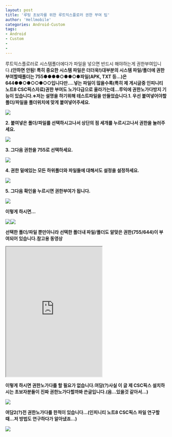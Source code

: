 ```yaml
---
layout: post
title: '루팅 초보자를 위한 루트익스플로러 권한 부여 팁'
author: 'Hellmobile'
categories: Android-Custom
tags:
- Android
- Custom
-
-
---
```



<script> location.href='https://cafe.naver.com/develoid/765086' ; </script>

<p>루트익스플로러로 시스템폴더에다가 파일을 넣으면 반드시 해야하는게 권한부여입니다.<b>(안하면 안됨! 특히 중요한 시스템 파일은 더더욱!)<b><b>대부분의 시스템 파일/폴더에 권한부여할때<b>폴더는 755<b>●●●<b>●○●<b>●○●<b>파일(APK, TXT 등...)은 644<b>●●○<b>●○○<b>●○○<b>입니다만....<b>넣는 파일이 많을수록(특히 제 게시글중 인피니티 노트8 CSC픽스자료)권한 부여도 노가다급으로 올라가는데...루익에 권한노가다방지 기능이 있습니다.<b><b>※저는 설명을 하기위해 테스트파일을 만들었습니다.<b><b>1. 우선 붙여넣어야할 폴더/파일을 폴더위치에 맞게 붙여넣어주세요.</p><img src="https://cafeptthumb-phinf.pstatic.net/MjAxNzEyMTFfMTUw/MDAxNTEyOTE5NjgxMzAz.tg2fj47gCVUx2Kr-bwFBswu1ix8pqoVBtIMssR-WGy0g.b3XQCg064kiwOFHQcE1usSQV1YicfHAeM0SGKbfbsU8g.JPEG.yssj22/externalFile.jpg?type=w740"><b><p><b>2. 붙여넣은 폴더/파일를 선택하시고나서 상단의 점 세개를 누르시고나서 권한을 눌러주세요.</p><img src="https://cafeptthumb-phinf.pstatic.net/MjAxNzEyMTFfMTA0/MDAxNTEyOTE5NjgxNjM4.PSdVDal1ctywoO3msG9liwyIxvlIy8KrCyCuyvWvjJwg.5IrlOlcQiDTopDXYE2aLhrOSYpEGDFEOBXsX22u9sIUg.JPEG.yssj22/externalFile.jpg?type=w740"><b><p><b>3. 그다음 권한을 755로 선택하세요.</p><img src="https://cafeptthumb-phinf.pstatic.net/MjAxNzEyMTFfMTMx/MDAxNTEyOTE5NjgyMTM3.c2r0outRn4780PdI7uMWDU7hzdzT0JETQotSx_cvYpog.lMZJt_SQTIsl1RfWT4wVUZggVXqJsSOltVpsxWCNOEUg.JPEG.yssj22/externalFile.jpg?type=w740"><b><p><b>4. 권한 밑에있는 모든 하위폴더와 파일들에 대해서도 설정을 설정하세요.</p><img src="https://cafeptthumb-phinf.pstatic.net/MjAxNzEyMTFfMTM3/MDAxNTEyOTE5NjgyNjMx.wksQWK8BpXEuzmU5CatXg9EhgDj6bZ_Oyc_Clf7dXU4g.2Knb4fBNIiq50B06_eJLNky7Mc0Bs1Dcg1x5-TjyLe8g.JPEG.yssj22/externalFile.jpg?type=w740"><b><p>5. 그다음 확인을 누르시면 권한부여가 됩니다.</p><img src="https://cafeptthumb-phinf.pstatic.net/MjAxNzEyMTFfMTk1/MDAxNTEyOTE5NjgzMDcx.nGKLCj3bxD4r9rOIC6tGEy6SJ6vhabb0WiYkJ0-095Ag.9P3g5E3vNPuXigS3AohuERZRR6GUjqBU4Ro6xqDFZEgg.JPEG.yssj22/externalFile.jpg?type=w740"><b><p><b>이렇게 하시면...</p><img src="https://cafeptthumb-phinf.pstatic.net/MjAxNzEyMTFfMjA0/MDAxNTEyOTE5NjgzNDA1.jh2trnihHo6DbcCehkhSYcvYnw4H2KKqwjf16wIYM_8g.ZYKOl106EWZHt_sNmcBngNrKmSGzMfAVe1FNEbsvOe4g.JPEG.yssj22/externalFile.jpg?type=w740"><b><img src="https://cafeptthumb-phinf.pstatic.net/MjAxNzEyMTFfMjc5/MDAxNTEyOTE5NjgzNjgx.8Xapyv5fITP7XmC7WXEjJ9oUYfq5F6cqhiILRwZu-24g.Wq97-frSgUUxdV9bbj4YUNraLWpzDiPFvHp-YG7bZT0g.JPEG.yssj22/externalFile.jpg?type=w740"><b><p>선택한 폴더/파일 뿐만아니라 선택한 폴더내 파일/폴더도 알맞은 권한(755/644)이 부여되어 있습니다.<b><b><b>참고용 동영상</p><iframe frame scrolling="no" name="mplayer" title="플레이어"  height="405" src="https://serviceapi.nmv.naver.com/view/ugcPlayer.nhn?vid=64583256949532188A9AE24B87A056DBF8E4&amp;inKey=V12810b34ae00f30c13ebc10964006b52b35c898a0f8bfa08100c43525dee38df74c7c10964006b52b35c&amp;wmode=opaque&amp;hasLink=0&amp;autoPlay=false&amp;beginTime=0" allowfullscreen="allowfullscreen"></iframe><b><p><b><b>이렇게 하시면 권한노가다를 할 필요가 없습니다.<b><b><b><b>여담(?)<b>사실 이 글 제 CSC픽스 설치하시는 초보자분들이 진짜 권한노가다할까봐 쓴글입니다.(음...있을것 같아서...)</p><img src="https://storep-phinf.pstatic.net/linebiz21_01/original_24.png?type=p100_100"><b><p><b>여담2(?)<b>전 권한노가다를 한적이 있습니다...<b>(인피니티 노트8 CSC픽스 파일 연구할때...저 방법도 연구하다가 알아냈죠...)</p><img src="https://storep-phinf.pstatic.net/moon_and_james/original_32.png?type=p100_100"><b>
